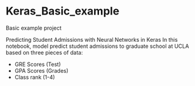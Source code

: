 # Keras_Basic_example
Basic example project 

Predicting Student Admissions with Neural Networks in Keras
In this notebook, model predict student admissions to graduate school at UCLA based on three pieces of data:
* GRE Scores (Test)
* GPA Scores (Grades)
* Class rank (1-4)

